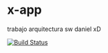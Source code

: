 # x-app
trabajo arquitectura sw daniel xD

[![Build Status](https://travis-ci.org/Poeteta/x-app.svg?branch=master)](https://travis-ci.org/Poeteta/x-app)
